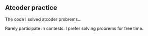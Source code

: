 ## Atcoder practice

The code I solved atcoder probrems...

Rarely participate in contests.
I prefer solving probrems for free time.
